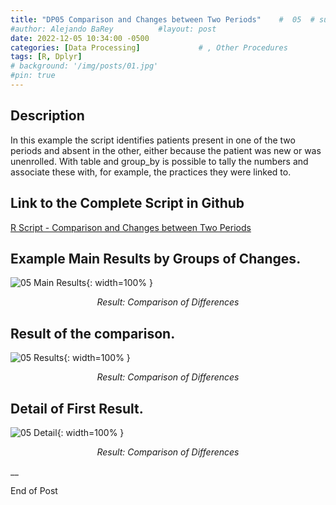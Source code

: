 ```yaml
---
title: "DP05 Comparison and Changes between Two Periods"    #  05  # subtitle: "SUBTITLE it doesn't work for chirpy."
#author: Alejando BaRey          #layout: post
date: 2022-12-05 10:34:00 -0500
categories: [Data Processing]             # , Other Procedures
tags: [R, Dplyr]
# background: '/img/posts/01.jpg'
#pin: true
---
```


## Description

In this example the script identifies patients present in one of the two periods and absent in the other, either because the patient was new or was unenrolled. With table and group_by is possible to tally the numbers and associate these with, for example, the practices they were linked to.


## Link to the Complete Script in Github

[R Script - Comparison and Changes between Two Periods](https://github.com/albarey33/Data_Analysis_R/blob/main/05%20Comparison%20and%20Changes%20between%20Two%20Periods.R)



<!--## Comparison and Changes between Two Periods-->


## Example Main Results by Groups of Changes.

![05 Main Results](/images/DataProcess/05_Changes_of_Practices_per_Patient.PNG){: width=100% }<!--{: width="350" height="350" }-->
_<center>Result: Comparison of Differences</center>_

## Result of the comparison.

![05 Results](/images/DataProcess/05_Result_Comparison.PNG){: width=100% }<!--{: width="350" height="350" }-->
_<center>Result: Comparison of Differences</center>_

## Detail of First Result.

![05 Detail](/images/DataProcess/05_Detail_First_Result.PNG){: width=100% }<!--{: width="350" height="350" }-->
_<center>Result: Comparison of Differences</center>_




__

End of Post

